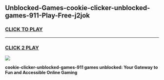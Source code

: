 
## Unblocked-Games-cookie-clicker-unblocked-games-911-Play-Free-j2jok
<h3>
<a href="https://premium76.site?title=cookie-clicker-unblocked-games-911&ref=10A">CLICK TO PLAY</a></h3>
<hr>

<h3>
<a href="https://premium76.site?title=cookie-clicker-unblocked-games-911&ref=10A">CLICK 2 PLAY</a>
  
</h3>

<a href="https://premium76.site?title=cookie-clicker-unblocked-games-911&ref=10A"><img src="https://clearcache.store/games.png"></a>


**cookie-clicker-unblocked-games-911 games unblocked: Your Gateway to Fun and Accessible Online Gaming**
